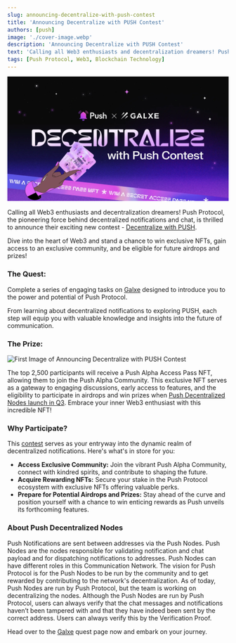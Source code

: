 ```yaml
---
slug: announcing-decentralize-with-push-contest
title: 'Announcing Decentralize with PUSH Contest'
authors: [push]
image: './cover-image.webp'
description: 'Announcing Decentralize with PUSH Contest'
text: 'Calling all Web3 enthusiasts and decentralization dreamers! Push Protocol, the pioneering force behind decentralized notifications and chat, is thrilled to announce their exciting new contest'
tags: [Push Protocol, Web3, Blockchain Technology]
---
```


![Cover Image of Announcing Decentralize with PUSH Contest](./cover-image.webp)

<!--truncate-->

Calling all Web3 enthusiasts and decentralization dreamers! Push Protocol, the pioneering force behind decentralized notifications and chat, is thrilled to announce their exciting new contest - [Decentralize with PUSH](https://galxe.com/JDGNdt7oWLFDeUUUVgdNmb/campaign/GCsdpt4Jjk).

Dive into the heart of Web3 and stand a chance to win exclusive NFTs, gain access to an exclusive community, and be eligible for future airdrops and prizes!

### The Quest:

Complete a series of engaging tasks on [Galxe](https://galxe.com/JDGNdt7oWLFDeUUUVgdNmb/campaign/GCsdpt4Jjk) designed to introduce you to the power and potential of Push Protocol.

From learning about decentralized notifications to exploring PUSH, each step will equip you with valuable knowledge and insights into the future of communication.

### The Prize:

![First Image of Announcing Decentralize with PUSH Contest](./image-1.gif)

The top 2,500 participants will receive a Push Alpha Access Pass NFT, allowing them to join the Push Alpha Community. This exclusive NFT serves as a gateway to engaging discussions, early access to features, and the eligibility to participate in airdrops and win prizes when [Push Decentralized Nodes launch in Q3](https://push.org/docs/roadmap/). Embrace your inner Web3 enthusiast with this incredible NFT!

### Why Participate?

This [contest](https://galxe.com/JDGNdt7oWLFDeUUUVgdNmb/campaign/GCsdpt4Jjk) serves as your entryway into the dynamic realm of decentralized notifications. Here's what's in store for you:

- <b>Access Exclusive Community:</b> Join the vibrant Push Alpha Community, connect with kindred spirits, and contribute to shaping the future.
- <b>Acquire Rewarding NFTs:</b> Secure your stake in the Push Protocol ecosystem with exclusive NFTs offering valuable perks.
- <b>Prepare for Potential Airdrops and Prizes:</b> Stay ahead of the curve and position yourself with a chance to win enticing rewards as Push unveils its forthcoming features.

### About Push Decentralized Nodes

Push Notifications are sent between addresses via the Push Nodes. Push Nodes are the nodes responsible for validating notification and chat payload and for dispatching notifications to addresses. Push Nodes can have different roles in this Communication Network.
The vision for Push Protocol is for the Push Nodes to be run by the community and to get rewarded by contributing to the network's decentralization. As of today, Push Nodes are run by Push Protocol, but the team is working on decentralizing the nodes.
Although the Push Nodes are run by Push Protocol, users can always verify that the chat messages and notifications haven’t been tampered with and that they have indeed been sent by the correct address. Users can always verify this by the Verification Proof.

Head over to the [Galxe](https://galxe.com/JDGNdt7oWLFDeUUUVgdNmb/campaign/GCsdpt4Jjk) quest page now and embark on your journey.
